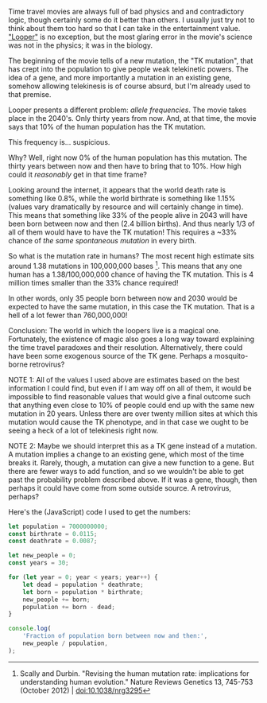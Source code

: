 Time travel movies are always full of bad physics and and contradictory logic, though certainly some do it better than others. I usually just try not to think about them too hard so that I can take in the entertainment value. ["Looper"](https://www.imdb.com/title/tt1276104/) is no exception, but the most glaring error in the movie's science was not in the physics; it was in the biology.

The beginning of the movie tells of a new mutation, the "TK mutation", that has crept into the population to give people weak telekinetic powers. The idea of a gene, and more importantly a mutation in an existing gene, somehow allowing telekinesis is of course absurd, but I'm already used to that premise.

Looper presents a different problem: _allele frequencies_. The movie takes place in the 2040's. Only thirty years from now. And, at that time, the movie says that 10% of the human population has the TK mutation.

This frequency is... suspicious.

Why? Well, right now 0% of the human population has this mutation. The thirty years between now and then have to bring that to 10%. How high could it _reasonably_ get in that time frame?

Looking around the internet, it appears that the world death rate is something like 0.8%, while the world birthrate is something like 1.15% (values vary dramatically by resource and will certainly change in time). This means that something like 33% of the people alive in 2043 will have been born between now and then (2.4 billion births). And thus nearly 1/3 of all of them would have to have the TK mutation! This requires a ~33% chance of _the same spontaneous mutation_ in every birth.

So what is the mutation rate in humans? The most recent high estimate sits around 1.38 mutations in 100,000,000 bases [^1]. This means that any one human has a 1.38/100,000,000 chance of having the TK mutation. This is 4 million times smaller than the 33% chance required!

In other words, only 35 people born between now and 2030 would be expected to have the same mutation, in this case the TK mutation. That is a hell of a lot fewer than 760,000,000!

Conclusion: The world in which the loopers live is a magical one. Fortunately, the existence of magic also goes a long way toward explaining the time travel paradoxes and their resolution. Alternatively, there could have been some exogenous source of the TK gene. Perhaps a mosquito-borne retrovirus?

NOTE 1: All of the values I used above are estimates based on the best information I could find, but even if I am way off on all of them, it would be impossible to find reasonable values that would give a final outcome such that anything even close to 10% of people could end up with the same new mutation in 20 years. Unless there are over twenty million sites at which this mutation would cause the TK phenotype, and in that case we ought to be seeing a heck of a lot of telekinesis right now.

NOTE 2: Maybe we should interpret this as a TK gene instead of a mutation. A mutation implies a change to an existing gene, which most of the time breaks it. Rarely, though, a mutation can give a new function to a gene. But there are fewer ways to add function, and so we wouldn't be able to get past the probability problem described above. If it was a gene, though, then perhaps it could have come from some outside source. A retrovirus, perhaps?

Here's the (JavaScript) code I used to get the numbers:

```js
let population = 7000000000;
const birthrate = 0.0115;
const deathrate = 0.0087;

let new_people = 0;
const years = 30;

for (let year = 0; year < years; year++) {
	let dead = population * deathrate;
	let born = population * birthrate;
	new_people += born;
	population += born - dead;
}

console.log(
	'Fraction of population born between now and then:',
	new_people / population,
);
```

[^1]: Scally and Durbin. "Revising the human mutation rate: implications for understanding human evolution." Nature Reviews Genetics 13, 745-753 (October 2012) | [doi:10.1038/nrg3295](https://pubmed.ncbi.nlm.nih.gov/22965354/)
